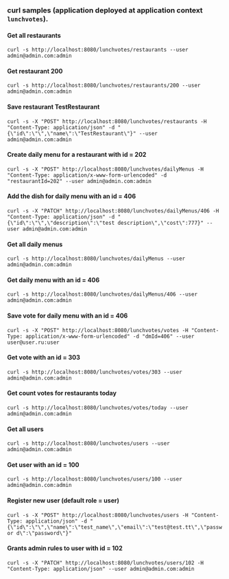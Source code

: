 ### curl samples (application deployed at application context `lunchvotes`).

#### Get all restaurants
`curl -s http://localhost:8080/lunchvotes/restaurants --user admin@admin.com:admin`

#### Get restaurant 200
`curl -s http://localhost:8080/lunchvotes/restaurants/200 --user admin@admin.com:admin`

#### Save restaurant TestRestaurant
`curl -s -X "POST" http://localhost:8080/lunchvotes/restaurants -H "Content-Type: application/json" -d "{\"id\":\"\",\"name\":\"TestRestaurant\"}" --user admin@admin.com:admin`

#### Create daily menu for a restaurant with id = 202
`curl -s -X "POST" http://localhost:8080/lunchvotes/dailyMenus -H "Content-Type: application/x-www-form-urlencoded" -d "restaurantId=202" --user admin@admin.com:admin`

#### Add the dish for daily menu with an id = 406
`curl -s -X "PATCH" http://localhost:8080/lunchvotes/dailyMenus/406 -H "Content-Type: application/json" -d "{\"id\":\"\",\"description\":\"test description\",\"cost\":777}" --user admin@admin.com:admin`

#### Get all daily menus
`curl -s http://localhost:8080/lunchvotes/dailyMenus --user admin@admin.com:admin`

#### Get daily menu with an id = 406
`curl -s http://localhost:8080/lunchvotes/dailyMenus/406 --user admin@admin.com:admin`

#### Save vote for daily menu with an id = 406
`curl -s -X "POST" http://localhost:8080/lunchvotes/votes -H "Content-Type: application/x-www-form-urlencoded" -d "dmId=406" --user user@user.ru:user`

#### Get vote with an id = 303
`curl -s http://localhost:8080/lunchvotes/votes/303 --user admin@admin.com:admin`

#### Get count votes for restaurants today
`curl -s http://localhost:8080/lunchvotes/votes/today --user admin@admin.com:admin`

#### Get all users
`curl -s http://localhost:8080/lunchvotes/users --user admin@admin.com:admin`

#### Get user with an id = 100
`curl -s http://localhost:8080/lunchvotes/users/100 --user admin@admin.com:admin`

#### Register new user (default role = user)
`curl -s -X "POST" http://localhost:8080/lunchvotes/users -H "Content-Type: application/json" -d "{\"id\":\"\",\"name\":\"test_name\",\"email\":\"test@test.tt\",\"passwor
d\":\"password\"}"`

#### Grants admin rules to user with id = 102
`curl -s -X "PATCH" http://localhost:8080/lunchvotes/users/102 -H "Content-Type: application/json" --user admin@admin.com:admin`